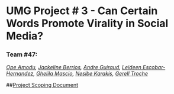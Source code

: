 # UMG Project # 3 - Can Certain Words Promote Virality in Social Media?

### Team #47:
*[Ope Amodu](),
[Jackeline Berrios](),
[Andre Guiraud](),
[Leideen Escobar-Hernandez](),
[Ghelila Mascio](),
[Nesibe Karakis](),
[Gerell Troche](https://github.com/gerelltroche)*

##[Project Scoping Document](https://docs.google.com/document/d/17BJMGbLL1WThnnqxKSi3breOi5Ck4d2HtODyLVMuI-o/edit?usp=sharing)